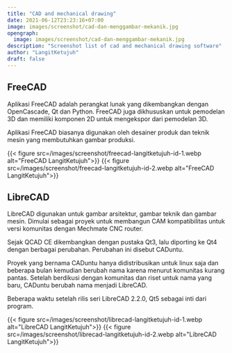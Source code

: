 ```yaml
---
title: "CAD and mechanical drawing"
date: 2021-06-12T23:23:16+07:00
image: images/screenshot/cad-dan-menggambar-mekanik.jpg
opengraph:
  image: images/screenshot/cad-dan-menggambar-mekanik.jpg
description: "Screenshot list of cad and mechanical drawing software"
author: "LangitKetujuh"
draft: false
---
```


## FreeCAD

Aplikasi FreeCAD adalah perangkat lunak yang dikembangkan dengan OpenCascade, Qt dan Python. FreeCAD juga dikhususkan untuk pemodelan 3D dan memiliki komponen 2D untuk mengekspor dari pemodelan 3D.

Aplikasi FreeCAD biasanya digunakan oleh desainer produk dan teknik mesin yang membutuhkan gambar produksi.

{{< figure src=/images/screenshot/freecad-langitketujuh-id-1.webp alt="FreeCAD LangitKetujuh">}}
{{< figure src=/images/screenshot/freecad-langitketujuh-id-2.webp alt="FreeCAD LangitKetujuh">}}

## LibreCAD

LibreCAD digunakan untuk gambar arsitektur, gambar teknik dan gambar mesin. Dimulai sebagai proyek untuk membangun CAM kompatibilitas untuk versi komunitas dengan Mechmate CNC router.

Sejak QCAD CE dikembangkan dengan pustaka Qt3, lalu diporting ke Qt4 dengan berbagai perubahan. Perubahan ini disebut CADuntu.

Proyek yang bernama CADuntu hanya didistribusikan untuk linux saja dan beberapa bulan kemudian berubah nama karena menurut komunitas kurang pantas. Setelah berdikusi dengan komunitas dan riset untuk nama yang baru, CADuntu berubah nama menjadi LibreCAD.

Beberapa waktu setelah rilis seri LibreCAD 2.2.0, Qt5 sebagai inti dari program.

{{< figure src=/images/screenshot/librecad-langitketujuh-id-1.webp alt="LibreCAD LangitKetujuh">}}
{{< figure src=/images/screenshot/librecad-langitketujuh-id-2.webp alt="LibreCAD LangitKetujuh">}}
